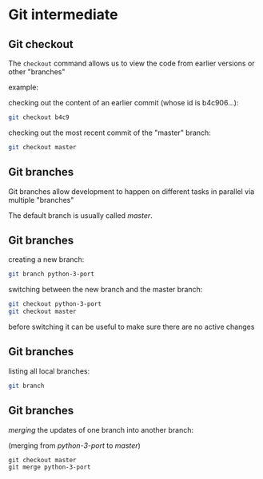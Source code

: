 # Git intermediate

## Git checkout

The `checkout` command allows us to view the code from earlier versions or other "branches"

example:

checking out the content of an earlier commit (whose id is b4c906...):

```bash
git checkout b4c9
```

checking out the most recent commit of the "master" branch:

```bash
git checkout master
```

## Git branches

Git branches allow development to happen on different tasks in parallel via multiple "branches"

The default branch is usually called _master_.

## Git branches

creating a new branch:

```bash
git branch python-3-port
```

switching between the new branch and the master branch:

```bash
git checkout python-3-port
git checkout master
```

before switching it can be useful to make sure there are no active changes

## Git branches

listing all local branches:

```bash
git branch
```

## Git branches

_merging_ the updates of one branch into another branch:

(merging from _python-3-port_ to _master_)

```
git checkout master
git merge python-3-port
```

